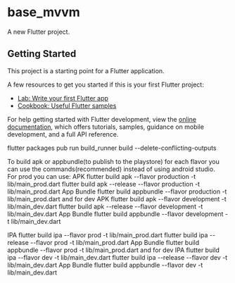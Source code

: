 # base_mvvm

A new Flutter project.

## Getting Started

This project is a starting point for a Flutter application.

A few resources to get you started if this is your first Flutter project:

- [Lab: Write your first Flutter app](https://docs.flutter.dev/get-started/codelab)
- [Cookbook: Useful Flutter samples](https://docs.flutter.dev/cookbook)

For help getting started with Flutter development, view the
[online documentation](https://docs.flutter.dev/), which offers tutorials,
samples, guidance on mobile development, and a full API reference.

flutter packages pub run build_runner build --delete-conflicting-outputs

To build apk or appbundle(to publish to the playstore) for each flavor you can use the commands(recommended) instead of using android studio.
For prod you can use:
APK
flutter build apk --flavor production -t lib/main_prod.dart
flutter build apk --release --flavor production -t lib/main_prod.dart
App Bundle
flutter build appbundle --flavor production -t lib/main_prod.dart
and for dev
APK
flutter build apk --flavor development -t lib/main_dev.dart
flutter build apk --release --flavor development -t lib/main_dev.dart
App Bundle
flutter build appbundle --flavor development -t lib/main_dev.dart

IPA
flutter build ipa --flavor prod -t lib/main_prod.dart
flutter build ipa --release --flavor prod -t lib/main_prod.dart
App Bundle
flutter build appbundle --flavor prod -t lib/main_prod.dart
and for dev
IPA
flutter build ipa --flavor dev -t lib/main_dev.dart
flutter build ipa --release --flavor dev -t lib/main_dev.dart
App Bundle
flutter build appbundle --flavor dev -t lib/main_dev.dart